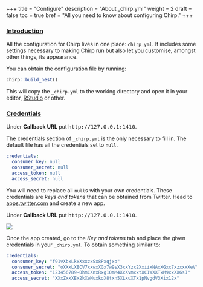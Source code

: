 +++
title = "Configure"
description = "About _chirp.yml"
weight = 2
draft = false
toc = true
bref = "All you need to know about configuring Chirp."
+++

<h3 class="section-head" id="intro"><a href="#intro">Introduction</a></h3>

All the configuration for Chirp lives in one place: `chirp_yml`. It includes some settings necessary to making Chirp run but also let you customise, amongst other things, its appearance.

You can obtain the configuration file by running:

```r
chirp::build_nest()
```

This will copy the `_chirp.yml` to the working directory and open it in your editor, <a href="https://www.rstudio.com/products/rstudio/" target="_blank">RStudio</a> or other.

<h3 class="section-head" id="credentials"><a href="#credentials">Credentials</a></h3>

<div class="message warning">
    <p class="inverted">Under <strong>Callback URL</strong> put <samp>http://127.0.0.1:1410</samp>.</p>
</div>

The credentials section of `_chirp.yml` is the only necessary to fill in. The default file has all the credentials set to `null`.

```yaml
credentials:
  consumer_key: null
  consumer_secret: null
  access_token: null
  access_secret: null
```

You will need to replace all `null`s with your own credentials. These credentials are <i>keys and tokens</i> that can be obtained from Twitter. Head to <a href="https://apps.twitter.com" target="_blank">apps.twitter.com</a> and create a new app.

<div class="message warning">
    <p class="inverted">Under <strong>Callback URL</strong> put <samp>http://127.0.0.1:1410</samp>.</p>
</div>

<img src="/twitter-app.png"/>

Once the app created, go to the <i>Key and tokens</i> tab and place the given credentials in your `_chirp.yml`. To obtain something similar to:

```yaml
credentials:
  consumer_key: "f91vXbxLkxXxxzxSx8Pxqjxo"
  consumer_secret: "oXXxLX8CV7xxwxXGx7w9sX3xxYzx2XxiixNAxXGxx7xzxxxXeV"
  access_token: "123456789-0hmCXnxRxg10mM4XxXvmxxtXC1WXXTxM9xxXX6sJ"
  access_secret: "XXxZxxXEx2kXeMuxkoX8txn5XLxuXTx1pNvgdV3Xix12x"
```
